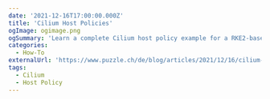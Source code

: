 ```yaml
---
date: '2021-12-16T17:00:00.000Z'
title: 'Cilium Host Policies'
ogImage: ogimage.png
ogSummary: 'Learn a complete Cilium host policy example for a RKE2-based Kubernetes cluster'
categories:
  - How-To
externalUrl: 'https://www.puzzle.ch/de/blog/articles/2021/12/16/cilium-host-policies'
tags:
  - Cilium
  - Host Policy
---
```

